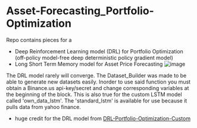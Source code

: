 # Asset-Forecasting_Portfolio-Optimization

Repo contains pieces for a 
  - Deep Reinforcement Learning model (DRL) for Portfolio Optimization (off-policy model-free deep deterministic policy gradient model)
  - Long Short Term Memory model for Asset Price Forecasting
![image](https://github.com/dkuratko/Asset-Forecasting-Portfolio-Optimization/assets/100399466/3b45493a-6a15-43d8-a311-14c2cd0dca3b)

    
The DRL model rarely will converge. The Dataset_Builder was made to be able to generate new datasets easily. Inorder to use said function you must obtain a Binance.us api-key/secret and change corresponding variables at the beginning of the block.
This is also true for the custom LSTM model called 'own_data_lstm'. The 'standard_lstm' is available for use because it pulls data from yahoo finance. 

  - huge credit for the DRL model from [DRL-Portfolio-Optimization-Custom](https://github.com/daniel-fudge/DRL-Portfolio-Optimization-Custom/tree/master)

